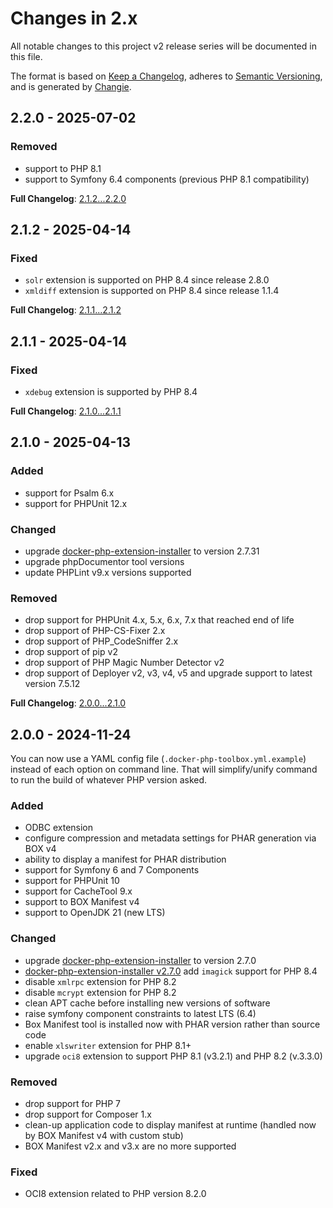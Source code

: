 <!-- markdownlint-disable MD013 MD024 -->
# Changes in 2.x

All notable changes to this project v2 release series will be documented in this file.

The format is based on [Keep a Changelog](https://keepachangelog.com/en/1.1.0/),
adheres to [Semantic Versioning](https://semver.org/spec/v2.0.0.html),
and is generated by [Changie](https://github.com/miniscruff/changie).

## 2.2.0 - 2025-07-02

### Removed

- support to PHP 8.1
- support to Symfony 6.4 components (previous PHP 8.1 compatibility)

**Full Changelog**: [2.1.2...2.2.0](https://github.com/llaville/docker-php-toolbox/compare/2.1.2...2.2.0)

## 2.1.2 - 2025-04-14

### Fixed

- `solr` extension is supported on PHP 8.4 since release 2.8.0
- `xmldiff` extension is supported on PHP 8.4 since release 1.1.4

**Full Changelog**: [2.1.1...2.1.2](https://github.com/llaville/docker-php-toolbox/compare/2.1.1...2.1.2)

## 2.1.1 - 2025-04-14

### Fixed

- `xdebug` extension is supported by PHP 8.4

**Full Changelog**: [2.1.0...2.1.1](https://github.com/llaville/docker-php-toolbox/compare/2.1.0...2.1.1)

## 2.1.0 - 2025-04-13

### Added

- support for Psalm 6.x
- support for PHPUnit 12.x

### Changed

- upgrade [docker-php-extension-installer](https://github.com/mlocati/docker-php-extension-installer) to version 2.7.31
- upgrade phpDocumentor tool versions
- update PHPLint v9.x versions supported

### Removed

- drop support for PHPUnit 4.x, 5.x, 6.x, 7.x that reached end of life
- drop support of PHP-CS-Fixer 2.x
- drop support of PHP_CodeSniffer 2.x
- drop support of pip v2
- drop support of PHP Magic Number Detector v2
- drop support of Deployer v2, v3, v4, v5 and upgrade support to latest version 7.5.12

**Full Changelog**: [2.0.0...2.1.0](https://github.com/llaville/docker-php-toolbox/compare/2.0.0...2.1.0)

## 2.0.0 - 2024-11-24

You can now use a YAML config file (`.docker-php-toolbox.yml.example`) instead of each option on command line.
That will simplify/unify command to run the build of whatever PHP version asked.

### Added

- ODBC extension
- configure compression and metadata settings for PHAR generation via BOX v4
- ability to display a manifest for PHAR distribution
- support for Symfony 6 and 7 Components
- support for PHPUnit 10
- support for CacheTool 9.x
- support to BOX Manifest v4
- support to OpenJDK 21 (new LTS)

### Changed

- upgrade [docker-php-extension-installer](https://github.com/mlocati/docker-php-extension-installer) to version 2.7.0
- [docker-php-extension-installer v2.7.0](https://github.com/mlocati/docker-php-extension-installer/releases/tag/2.7.0) add `imagick` support for PHP 8.4
- disable `xmlrpc` extension for PHP 8.2
- disable `mcrypt` extension for PHP 8.2
- clean APT cache before installing new versions of software
- raise symfony component constraints to latest LTS (6.4)
- Box Manifest tool is installed now with PHAR version rather than source code
- enable `xlswriter` extension for PHP 8.1+
- upgrade `oci8` extension to support PHP 8.1 (v3.2.1) and PHP 8.2 (v.3.3.0)

### Removed

- drop support for PHP 7
- drop support for Composer 1.x
- clean-up application code to display manifest at runtime (handled now by BOX Manifest v4 with custom stub)
- BOX Manifest v2.x and v3.x are no more supported

### Fixed

- OCI8 extension related to PHP version 8.2.0
